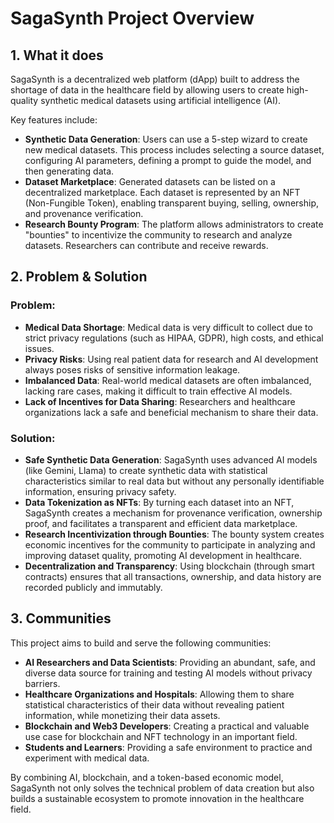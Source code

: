 # SagaSynth Project Overview

## 1. What it does

SagaSynth is a decentralized web platform (dApp) built to address the shortage of data in the healthcare field by allowing users to create high-quality synthetic medical datasets using artificial intelligence (AI).

Key features include:

- **Synthetic Data Generation**: Users can use a 5-step wizard to create new medical datasets. This process includes selecting a source dataset, configuring AI parameters, defining a prompt to guide the model, and then generating data.
- **Dataset Marketplace**: Generated datasets can be listed on a decentralized marketplace. Each dataset is represented by an NFT (Non-Fungible Token), enabling transparent buying, selling, ownership, and provenance verification.
- **Research Bounty Program**: The platform allows administrators to create "bounties" to incentivize the community to research and analyze datasets. Researchers can contribute and receive rewards.

## 2. Problem & Solution

### Problem:

- **Medical Data Shortage**: Medical data is very difficult to collect due to strict privacy regulations (such as HIPAA, GDPR), high costs, and ethical issues.
- **Privacy Risks**: Using real patient data for research and AI development always poses risks of sensitive information leakage.
- **Imbalanced Data**: Real-world medical datasets are often imbalanced, lacking rare cases, making it difficult to train effective AI models.
- **Lack of Incentives for Data Sharing**: Researchers and healthcare organizations lack a safe and beneficial mechanism to share their data.

### Solution:

- **Safe Synthetic Data Generation**: SagaSynth uses advanced AI models (like Gemini, Llama) to create synthetic data with statistical characteristics similar to real data but without any personally identifiable information, ensuring privacy safety.
- **Data Tokenization as NFTs**: By turning each dataset into an NFT, SagaSynth creates a mechanism for provenance verification, ownership proof, and facilitates a transparent and efficient data marketplace.
- **Research Incentivization through Bounties**: The bounty system creates economic incentives for the community to participate in analyzing and improving dataset quality, promoting AI development in healthcare.
- **Decentralization and Transparency**: Using blockchain (through smart contracts) ensures that all transactions, ownership, and data history are recorded publicly and immutably.

## 3. Communities

This project aims to build and serve the following communities:

- **AI Researchers and Data Scientists**: Providing an abundant, safe, and diverse data source for training and testing AI models without privacy barriers.
- **Healthcare Organizations and Hospitals**: Allowing them to share statistical characteristics of their data without revealing patient information, while monetizing their data assets.
- **Blockchain and Web3 Developers**: Creating a practical and valuable use case for blockchain and NFT technology in an important field.
- **Students and Learners**: Providing a safe environment to practice and experiment with medical data.

By combining AI, blockchain, and a token-based economic model, SagaSynth not only solves the technical problem of data creation but also builds a sustainable ecosystem to promote innovation in the healthcare field.
